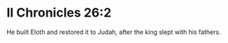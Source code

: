 # II Chronicles 26:2

He built Eloth and restored it to Judah, after the king slept with his fathers.
